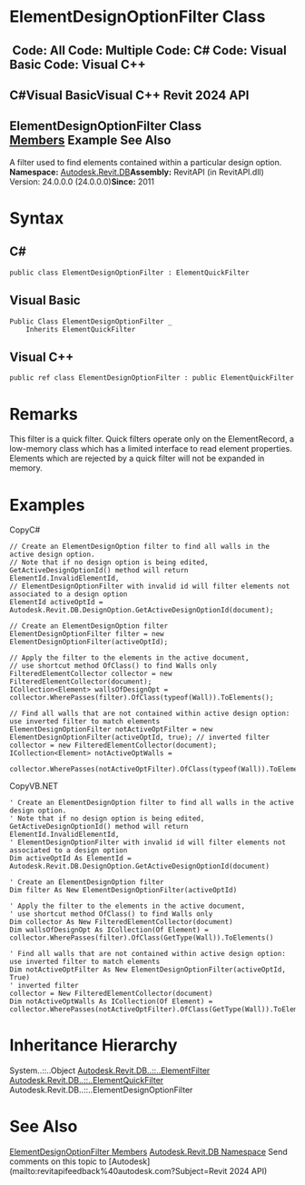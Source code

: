 # ElementDesignOptionFilter Class

﻿
 Code: All Code: Multiple Code: C# Code: Visual Basic Code: Visual C++   
---  
C#Visual BasicVisual C++
Revit 2024 API  
---  
ElementDesignOptionFilter Class  
[Members](4ecc7a39-be47-11d6-4c32-f5337d31ecba.md "ElementDesignOptionFilter Members") Example See Also  
---  
A filter used to find elements contained within a particular design option. 
**Namespace:** [Autodesk.Revit.DB](87546ba7-461b-c646-cbb1-2cb8f5bff8b2.md "Autodesk.Revit.DB Namespace")**Assembly:** RevitAPI (in RevitAPI.dll) Version: 24.0.0.0 (24.0.0.0)**Since:** 2011 
# Syntax
C#  
---  
```text
public class ElementDesignOptionFilter : ElementQuickFilter
```
  
Visual Basic  
---  
```text
Public Class ElementDesignOptionFilter _
	Inherits ElementQuickFilter
```
  
Visual C++  
---  
```text
public ref class ElementDesignOptionFilter : public ElementQuickFilter
```
  
# Remarks
This filter is a quick filter. Quick filters operate only on the ElementRecord, a low-memory class which has a limited interface to read element properties. Elements which are rejected by a quick filter will not be expanded in memory. 
# Examples
CopyC#
```text
// Create an ElementDesignOption filter to find all walls in the active design option.
// Note that if no design option is being edited, GetActiveDesignOptionId() method will return ElementId.InvalidElementId,
// ElementDesignOptionFilter with invalid id will filter elements not associated to a design option
ElementId activeOptId = Autodesk.Revit.DB.DesignOption.GetActiveDesignOptionId(document);

// Create an ElementDesignOption filter
ElementDesignOptionFilter filter = new ElementDesignOptionFilter(activeOptId);

// Apply the filter to the elements in the active document,
// use shortcut method OfClass() to find Walls only
FilteredElementCollector collector = new FilteredElementCollector(document);
ICollection<Element> wallsOfDesignOpt = collector.WherePasses(filter).OfClass(typeof(Wall)).ToElements();

// Find all walls that are not contained within active design option: use inverted filter to match elements 
ElementDesignOptionFilter notActiveOptFilter = new ElementDesignOptionFilter(activeOptId, true); // inverted filter
collector = new FilteredElementCollector(document);
ICollection<Element> notActiveOptWalls =
    collector.WherePasses(notActiveOptFilter).OfClass(typeof(Wall)).ToElements();
```

CopyVB.NET
```text
' Create an ElementDesignOption filter to find all walls in the active design option.
' Note that if no design option is being edited, GetActiveDesignOptionId() method will return ElementId.InvalidElementId,
' ElementDesignOptionFilter with invalid id will filter elements not associated to a design option
Dim activeOptId As ElementId = Autodesk.Revit.DB.DesignOption.GetActiveDesignOptionId(document)

' Create an ElementDesignOption filter
Dim filter As New ElementDesignOptionFilter(activeOptId)

' Apply the filter to the elements in the active document,
' use shortcut method OfClass() to find Walls only
Dim collector As New FilteredElementCollector(document)
Dim wallsOfDesignOpt As ICollection(Of Element) = collector.WherePasses(filter).OfClass(GetType(Wall)).ToElements()

' Find all walls that are not contained within active design option: use inverted filter to match elements 
Dim notActiveOptFilter As New ElementDesignOptionFilter(activeOptId, True)
' inverted filter
collector = New FilteredElementCollector(document)
Dim notActiveOptWalls As ICollection(Of Element) = collector.WherePasses(notActiveOptFilter).OfClass(GetType(Wall)).ToElements()
```

# Inheritance Hierarchy
System..::..Object [Autodesk.Revit.DB..::..ElementFilter](b8b46cbf-9ecc-0745-ec53-c3c3b6510113.md "ElementFilter Class") [Autodesk.Revit.DB..::..ElementQuickFilter](ebc95d82-11fc-69f6-2df1-52331dd36443.md "ElementQuickFilter Class") Autodesk.Revit.DB..::..ElementDesignOptionFilter
# See Also
[ElementDesignOptionFilter Members](4ecc7a39-be47-11d6-4c32-f5337d31ecba.md "ElementDesignOptionFilter Members")
[Autodesk.Revit.DB Namespace](87546ba7-461b-c646-cbb1-2cb8f5bff8b2.md "Autodesk.Revit.DB Namespace")
Send comments on this topic to [Autodesk](mailto:revitapifeedback%40autodesk.com?Subject=Revit 2024 API)